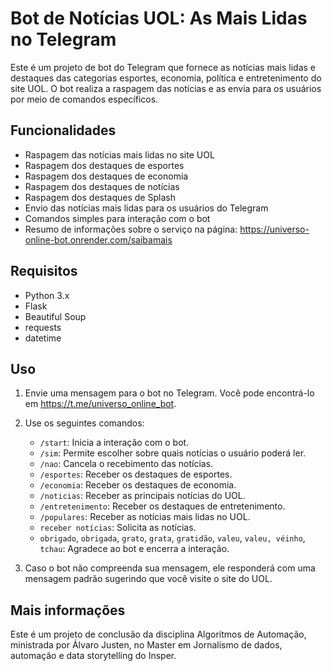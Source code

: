 # Bot de Notícias UOL: As Mais Lidas no Telegram

Este é um projeto de bot do Telegram que fornece as notícias mais lidas e destaques das categorias esportes, economia, política e entretenimento do site UOL. O bot realiza a raspagem das notícias e as envia para os usuários por meio de comandos específicos.

## Funcionalidades

- Raspagem das notícias mais lidas no site UOL
- Raspagem dos destaques de esportes
- Raspagem dos destaques de economia
- Raspagem dos destaques de notícias
- Raspagem dos destaques de Splash
- Envio das notícias mais lidas para os usuários do Telegram
- Comandos simples para interação com o bot
- Resumo de informações sobre o serviço na página: https://universo-online-bot.onrender.com/saibamais

## Requisitos

- Python 3.x
- Flask
- Beautiful Soup
- requests
- datetime

## Uso

1. Envie uma mensagem para o bot no Telegram. Você pode encontrá-lo em https://t.me/universo_online_bot.

2. Use os seguintes comandos:

   - `/start`: Inicia a interação com o bot.
   - `/sim`: Permite escolher sobre quais notícias o usuário poderá ler.
   - `/nao`: Cancela o recebimento das notícias.
   - `/esportes`: Receber os destaques de esportes.
   - `/economia`: Receber os destaques de economia.
   - `/noticias`: Receber as principais notícias do UOL.
   - `/entretenimento`: Receber os destaques de entretenimento.
   - `/populares`: Receber as notícias mais lidas no UOL.
   - `receber notícias`: Solicita as notícias.
   - `obrigado`, `obrigada`, `grato`, `grata`, `gratidão`, `valeu`, `valeu, véinho`, `tchau`: Agradece ao bot e encerra a interação.

3. Caso o bot não compreenda sua mensagem, ele responderá com uma mensagem padrão sugerindo que você visite o site do UOL.

## Mais informações
Este é um projeto de conclusão da disciplina Algoritmos de Automação, ministrada por Álvaro Justen, no Master em Jornalismo de dados, automação e data storytelling do Insper.
